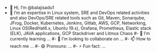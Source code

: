 - 👋 Hi, I’m @balajisadu1
- 👀 I’m an expertise in Linux system, SRE and DevOps related activities and also DevOps/SRE related tools such as Git, Maven, Sonarqube, JFrog, Docker, Kubernetes,
     Jenkins, Gitlab, AWS, GCP, Networking, Linux OS(RedHat6.x, Ubuntu 19.x), Grafana, Prometheus, Elastic stack (ELK), JAVA applications, GCP Stackdriver and Litmus Chaos
#- 🌱 I’m currently learning ...
#- 💞️ I’m looking to collaborate on ...
#- 📫 How to reach me ...
#- 😄 Pronouns: ...
#- ⚡ Fun fact: ...

<!---
balajisadu1/balajisadu1 is a ✨ special ✨ repository because its `README.md` (this file) appears on your GitHub profile.
You can click the Preview link to take a look at your changes.
--->
